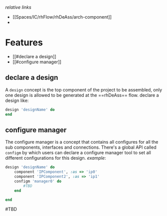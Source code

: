 *relative links*
- [[Spaces/IC/rhFlow/rhDeAss/arch-component]]
- 
# Features
- [[#declare a design]]
- [[#configure manager]]

## declare a design
A `design` concept is the top component of the project to be assembled, only one design is allowed to be generated at the ==rhDeAss== flow.
declare a design like:
```ruby
design 'designName' do
end
```

## configure manager
The configure manager is a concept that contains all configures for all the sub components, interfaces and connections.
There's a global API called `configm` by which users can declare a configure manager tool to set all different configurations for this design.
*example*:
```ruby
design 'designName' do
	component 'IPComponent', :as => 'ip0'
	component 'IPComponent2', :as => 'ip1'
	configm 'manager0' do
		#TBD 
	end

end
```
#TBD 
